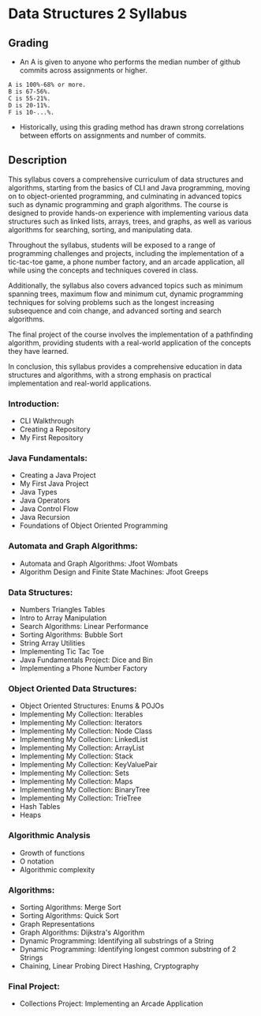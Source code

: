 <link rel="stylesheet" type="text/css" media="all" href="./style.css" />

# Data Structures 2 Syllabus

## Grading
* An A is given to anyone who performs the median number of github commits across assignments or higher.

```
A is 100%-68% or more.
B is 67-56%.
C is 55-21%.
D is 20-11%.
F is 10-...%.
```

* Historically, using this grading method has drawn strong correlations between efforts on assignments and number of commits.


## Description
This syllabus covers a comprehensive curriculum of data structures and algorithms, starting from the basics of CLI and Java programming, moving on to object-oriented programming, and culminating in advanced topics such as dynamic programming and graph algorithms. The course is designed to provide hands-on experience with implementing various data structures such as linked lists, arrays, trees, and graphs, as well as various algorithms for searching, sorting, and manipulating data.

Throughout the syllabus, students will be exposed to a range of programming challenges and projects, including the implementation of a tic-tac-toe game, a phone number factory, and an arcade application, all while using the concepts and techniques covered in class.

Additionally, the syllabus also covers advanced topics such as minimum spanning trees, maximum flow and minimum cut, dynamic programming techniques for solving problems such as the longest increasing subsequence and coin change, and advanced sorting and search algorithms.

The final project of the course involves the implementation of a pathfinding algorithm, providing students with a real-world application of the concepts they have learned.

In conclusion, this syllabus provides a comprehensive education in data structures and algorithms, with a strong emphasis on practical implementation and real-world applications.

### Introduction:
* CLI Walkthrough
* Creating a Repository
* My First Repository

### Java Fundamentals:
* Creating a Java Project
* My First Java Project
* Java Types
* Java Operators
* Java Control Flow
* Java Recursion
* Foundations of Object Oriented Programming

### Automata and Graph Algorithms:
* Automata and Graph Algorithms: Jfoot Wombats
* Algorithm Design and Finite State Machines: Jfoot Greeps

### Data Structures:
* Numbers Triangles Tables
* Intro to Array Manipulation
* Search Algorithms: Linear Performance
* Sorting Algorithms: Bubble Sort
* String Array Utilities
* Implementing Tic Tac Toe
* Java Fundamentals Project: Dice and Bin
* Implementing a Phone Number Factory

### Object Oriented Data Structures:
* Object Oriented Structures: Enums & POJOs
* Implementing My Collection: Iterables
* Implementing My Collection: Iterators
* Implementing My Collection: Node Class
* Implementing My Collection: LinkedList
* Implementing My Collection: ArrayList
* Implementing My Collection: Stack
* Implementing My Collection: KeyValuePair
* Implementing My Collection: Sets
* Implementing My Collection: Maps
* Implementing My Collection: BinaryTree
* Implementing My Collection: TrieTree
* Hash Tables
* Heaps

### Algorithmic Analysis
* Growth of functions
* O notation
* Algorithmic complexity

### Algorithms:
* Sorting Algorithms: Merge Sort
* Sorting Algorithms: Quick Sort
* Graph Representations
* Graph Algorithms: Dijkstra's Algorithm
* Dynamic Programming: Identifying all substrings of a String
* Dynamic Programming: Identifying longest common substring of 2 Strings
* Chaining, Linear Probing Direct Hashing, Cryptography

### Final Project:
* Collections Project: Implementing an Arcade Application
